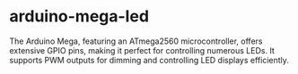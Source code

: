 # arduino-mega-led
The Arduino Mega, featuring an ATmega2560 microcontroller, offers extensive GPIO pins, making it perfect for controlling numerous LEDs. It supports PWM outputs for dimming and controlling LED displays efficiently.
